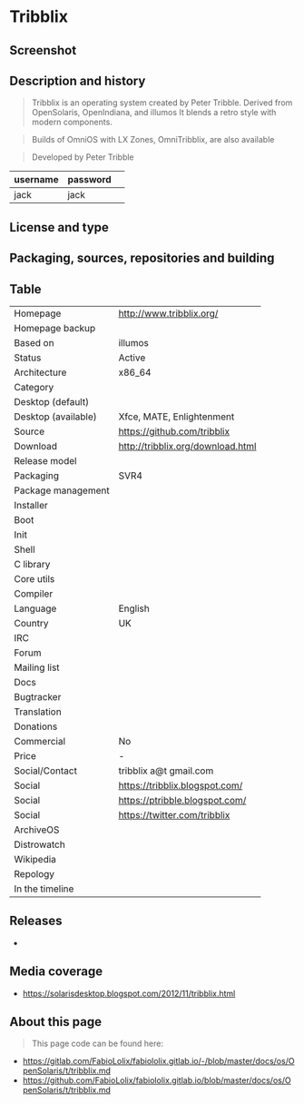 # Tribblix

## Screenshot


## Description and history

> Tribblix is an operating system created by Peter Tribble. Derived from OpenSolaris, OpenIndiana, and illumos
> It blends a retro style with modern components.

> Builds of OmniOS with LX Zones, OmniTribblix, are also available

> Developed by Peter Tribble

| username | password |  |
|----------|----------|--|
| jack | jack |  |


## License and type

>


## Packaging, sources, repositories and building

>


## Table

|                       |  |
|-----------------------|--|
| Homepage              | <http://www.tribblix.org/> |
| Homepage backup       |  |
| Based on              | illumos |
| Status                | Active |
| Architecture          | x86_64 |
| Category              |  |
| Desktop (default)     |  |
| Desktop (available)   | Xfce, MATE, Enlightenment |
| Source                | <https://github.com/tribblix> |
| Download              | <http://tribblix.org/download.html> |
| Release model         |  |
| Packaging             | SVR4 |
| Package management    |  |
| Installer             |  |
| Boot                  |  |
| Init                  |  |
| Shell                 |  |
| C library             |  |
| Core utils            |  |
| Compiler              |  |
| Language              | English |
| Country               | UK |
| IRC                   |  |
| Forum                 |  |
| Mailing list          |  |
| Docs                  |  |
| Bugtracker            |  |
| Translation           |  |
| Donations             |  |
| Commercial            | No |
| Price                 | - |
| Social/Contact        | tribblix a@t gmail.com |
| Social                | <https://tribblix.blogspot.com/> |
| Social                | <https://ptribble.blogspot.com/> |
| Social                | <https://twitter.com/tribblix> |
| ArchiveOS             |  |
| Distrowatch           |  |
| Wikipedia             |  |
| Repology              |  |
| In the timeline       |  |


## Releases

* 


## Media coverage

* <https://solarisdesktop.blogspot.com/2012/11/tribblix.html>


## About this page

> This page code can be found here:

* <https://gitlab.com/FabioLolix/fabiololix.gitlab.io/-/blob/master/docs/os/OpenSolaris/t/tribblix.md>
* <https://github.com/FabioLolix/fabiololix.gitlab.io/blob/master/docs/os/OpenSolaris/t/tribblix.md>
